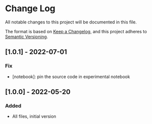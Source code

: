 # Change Log
All notable changes to this project will be documented in this file.

The format is based on [Keep a Changelog](https://keepachangelog.com/en/1.0.0/),
and this project adheres to [Semantic Versioning](https://semver.org/spec/v2.0.0.html).

## [1.0.1] - 2022-07-01
### Fix
- [notebook]: pin the source code in experimental notebook

## [1.0.0] - 2022-05-20
### Added
- All files, initial version
